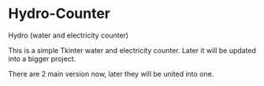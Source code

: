 # Hydro-Counter
Hydro (water and electricity counter)

This is a simple Tkinter water and electricity counter. Later it will be updated into a bigger project. 


There are 2 main version now, later they will be united into one.